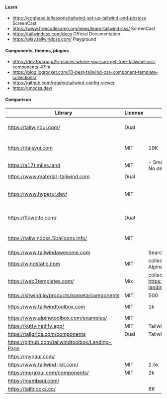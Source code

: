 #### Learn 
- https://egghead.io/lessons/tailwind-set-up-tailwind-and-postcss ScreenCast
- https://www.freecodecamp.org/news/learn-tailwind-css/ ScreenCast
- https://tailwindcss.com/docs Official Documentation
- https://play.tailwindcss.com/ Playground

#### Components, themes, plugins
- https://dev.to/cruip/25-places-where-you-can-get-free-tailwind-css-components-47lm
- https://blog.logrocket.com/10-best-tailwind-css-component-template-collections/ 
- https://github.com/rogden/tailwind-config-viewer
- https://unocss.dev/ 

#### Comparison
| Library | License | Stars | Notes | 
|---|---|---|---| 
| https://tailwindui.com/ | Dual || Components from TW core team. Good crafted. Does not contain free JS, but contains hints for JS.
| https://daisyui.com | MIT | 19K | - Bootstrap like ***semantic*** components. - Theme support. - Cons: JS dependency. New Classes.
| https://a17t.miles.land | MIT | - Small. Bootstrap like ***semantic*** components. No dependency. New Classes.
| https://www.material-tailwind.com | Dual || Probably the choise if you need Material.
| https://www.hyperui.dev/ | MIT || Custom Preview page. Provides component creation documentation. - There is JS version of components based on AlpineJS.
| https://flowbite.com/ | Dual || Good component base + pro components. - Cons: dependency on flowbite js and some classes.
| https://tailwindcss.5balloons.info/ | MIT || contains some useful Alpine examples. https://github.com/tushargugnani/tailwind-stamps
| https://www.tailwindawesome.com || Search for TW components
| https://windstatic.com | MIT | collection of TW HTML components based on AlpineJS
| https://web3templates.com/ | Mix | collection of TW components and templates ( https://web3templates.com/templates/nextly-landing-page-template-for-startups )
| https://kitwind.io/products/kometa/components | MIT | 500| small collection of TW components.
| https://www.tailwindtoolbox.com | MIT | 1k | collection of TW templates and components and kits.
| https://www.alpinetoolbox.com/examples/ | MIT | | AlpineJS examples mostly with Tailwind
| https://kutty.netlify.app/ | MIT | Tailwind + AlpineJS components.  
| https://tailgrids.com/components | Dual | Tailwind + AlpineJS components.
| https://github.com/tailwindtoolbox/Landing-Page ||| TW landing page template (+ existing sites)
| https://mynaui.com/ ||| Components + Figma Design
| https://www.tailwind-kit.com/ | MIT | 2.5k |  col of components
| https://merakiui.com/components/ | MIT | 2k | TW + Alpine (nice)
| https://mambaui.com/ ||| ..
| https://tailblocks.cc/ || 8K | components ..


